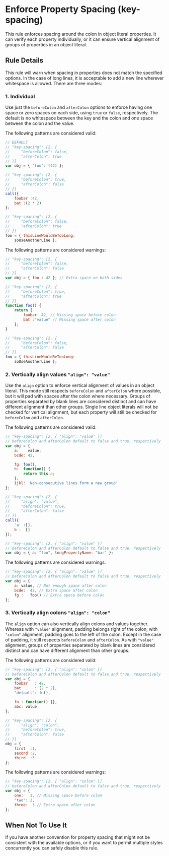 # Enforce Property Spacing (key-spacing)

This rule enforces spacing around the colon in object literal properties. It can verify each property individually, or it can ensure vertical alignment of groups of properties in an object literal.

## Rule Details

This rule will warn when spacing in properties does not match the specified options. In the case of long lines, it is acceptable to add a new line wherever whitespace is allowed. There are three modes:

### 1. Individual

Use just the `beforeColon` and `afterColon` options to enforce having one space or zero spaces on each side, using `true` or `false`, respectively. The default is no whitespace between the key and the colon and one space between the colon and the value.

The following patterns are considered valid:

```js
// DEFAULT
// "key-spacing": [2, {
//     "beforeColon": false,
//     "afterColon": true
// }]
var obj = { "foo": (42) };

// "key-spacing": [2, {
//     "beforeColon": true,
//     "afterColon": false
// }]
call({
    foobar :42,
    bat :(2 * 2)
};

// "key-spacing": [2, {
//     "beforeColon": false,
//     "afterColon": true
// }]
foo = { thisLineWouldBeTooLong:
    soUseAnotherLine };
```

The following patterns are considered warnings:

```js
// "key-spacing": [2, {
//     "beforeColon": false,
//     "afterColon": false
// }]
var obj = { foo : 42 }; // Extra space on both sides

// "key-spacing": [2, {
//     "beforeColon": true,
//     "afterColon": true
// }]
function foo() {
    return {
        foobar: 42, // Missing space before colon
        bat :"value" // Missing space after colon
    };
}

// "key-spacing": [2, {
//     "beforeColon": false,
//     "afterColon": false
// }]
foo = { thisLineWouldBeTooLong:
    soUseAnotherLine };
```

### 2. Vertically align values `"align": "value"`

Use the `align` option to enforce vertical alignment of values in an object literal. This mode still respects `beforeColon` and `afterColon` where possible, but it will pad with spaces after the colon where necessary. Groups of properties separated by blank lines are considered distinct and can have different alignment than other groups. Single line object literals will not be checked for vertical alignment, but each property will still be checked for `beforeColon` and `afterColon`.

The following patterns are considered valid:

```js
// "key-spacing": [2, { "align": "value" }]
// beforeColon and afterColon default to false and true, respectively
var obj = {
    a:    value,
    bcde: 42,

    fg: foo(),
    h:  function() {
        return this.a;
    },
    ijkl: 'Non-consecutive lines form a new group'
};

// "key-spacing": [2, {
//     "align": "value",
//     "beforeColon": true,
//     "afterColon": false
// }]
call({
    'a' :[],
    b :  []
});

// "key-spacing": [2, { "align": "value" }]
// beforeColon and afterColon default to false and true, respectively
var obj = { a: "foo", longPropertyName: "bar" };
```

The following patterns are considered warnings:

```js
// "key-spacing": [2, { "align": "value" }]
// beforeColon and afterColon default to false and true, respectively
var obj = {
    a: value, // Not enough space after colon
    bcde:  42, // Extra space after colon
    fg :   foo() // Extra space before colon
};
```

### 3. Vertically align colons `"align": "colon"`

The `align` option can also vertically align colons and values together. Whereas with `"value"` alignment, padding belongs right of the colon, with `"colon"` alignment, padding goes to the left of the colon. Except in the case of padding, it still respects `beforeColon` and `afterColon`. As with `"value"` alignment, groups of properties separated by blank lines are considered distinct and can have different alignment than other groups.

The following patterns are considered valid:

```js
// "key-spacing": [2, { "align": "colon" }]
// beforeColon and afterColon default to false and true, respectively
var obj = {
    foobar   : 42,
    bat      : (2 * 2),
    "default": fn(),

    fn : function() {},
    abc: value
};

// "key-spacing": [2, {
//     "align": "colon",
//     "beforeColon": true,
//     "afterColon": false
// }]
obj = {
    first  :1,
    second :2,
    third  :3
};
```

The following patterns are considered warnings:

```js
// "key-spacing": [2, { "align": "colon" }]
// beforeColon and afterColon default to false and true, respectively
var obj = {
    one:   1, // Missing space before colon
    "two": 2,
    three:  3 // Extra space after colon
};
```

## When Not To Use It

If you have another convention for property spacing that might not be consistent with the available options, or if you want to permit multiple styles concurrently you can safely disable this rule.
